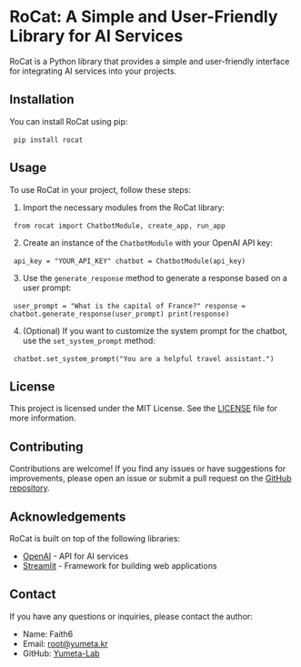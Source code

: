 # RoCat: A Simple and User-Friendly Library for AI Services

RoCat is a Python library that provides a simple and user-friendly interface for integrating AI services into your projects.

## Installation

You can install RoCat using pip:

​```
pip install rocat
​```

## Usage

To use RoCat in your project, follow these steps:

1. Import the necessary modules from the RoCat library:

​```
from rocat import ChatbotModule, create_app, run_app
​```

2. Create an instance of the `ChatbotModule` with your OpenAI API key:

​```
api_key = "YOUR_API_KEY"
chatbot = ChatbotModule(api_key)
​```

3. Use the `generate_response` method to generate a response based on a user prompt:

​```
user_prompt = "What is the capital of France?"
response = chatbot.generate_response(user_prompt)
print(response)
​```

4. (Optional) If you want to customize the system prompt for the chatbot, use the `set_system_prompt` method:

​```
chatbot.set_system_prompt("You are a helpful travel assistant.")
​```

## License

This project is licensed under the MIT License. See the [LICENSE](LICENSE) file for more information.

## Contributing

Contributions are welcome! If you find any issues or have suggestions for improvements, please open an issue or submit a pull request on the [GitHub repository](https://github.com/yourusername/rocat).

## Acknowledgements

RoCat is built on top of the following libraries:
- [OpenAI](https://openai.com/) - API for AI services
- [Streamlit](https://streamlit.io/) - Framework for building web applications

## Contact

If you have any questions or inquiries, please contact the author:

- Name: Faith6
- Email: root@yumeta.kr
- GitHub: [Yumeta-Lab](https://github.com/Yumeta-Lab)